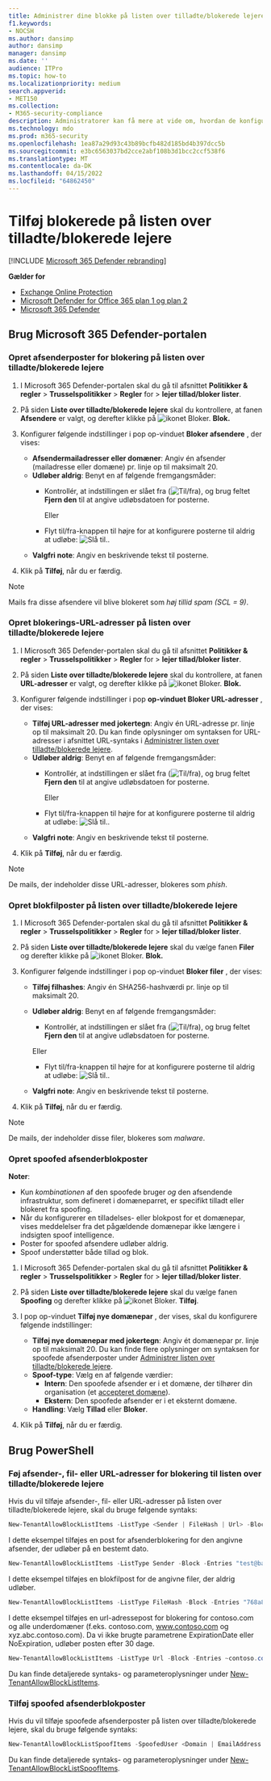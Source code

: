 ```yaml
---
title: Administrer dine blokke på listen over tilladte/blokerede lejere
f1.keywords:
- NOCSH
ms.author: dansimp
author: dansimp
manager: dansimp
ms.date: ''
audience: ITPro
ms.topic: how-to
ms.localizationpriority: medium
search.appverid:
- MET150
ms.collection:
- M365-security-compliance
description: Administratorer kan få mere at vide om, hvordan de konfigurerer blokke på listen over tilladte/blokerede lejere på sikkerhedsportalen.
ms.technology: mdo
ms.prod: m365-security
ms.openlocfilehash: 1ea87a29d93c43b89bcfb482d185bd4b397dcc5b
ms.sourcegitcommit: e3bc6563037bd2cce2abf108b3d1bcc2ccf538f6
ms.translationtype: MT
ms.contentlocale: da-DK
ms.lasthandoff: 04/15/2022
ms.locfileid: "64862450"
---
```

# <a name="add-blocks-in-the-tenant-allowblock-list"></a>Tilføj blokerede på listen over tilladte/blokerede lejere

[!INCLUDE [Microsoft 365 Defender rebranding](../includes/microsoft-defender-for-office.md)]

**Gælder for**
- [Exchange Online Protection](exchange-online-protection-overview.md)
- [Microsoft Defender for Office 365 plan 1 og plan 2](defender-for-office-365.md)
- [Microsoft 365 Defender](../defender/microsoft-365-defender.md)

## <a name="use-the-microsoft-365-defender-portal"></a>Brug Microsoft 365 Defender-portalen 

### <a name="create-block-sender-entries-in-the-tenant-allowblock-list"></a>Opret afsenderposter for blokering på listen over tilladte/blokerede lejere

1. I Microsoft 365 Defender-portalen skal du gå til afsnittet **Politikker & regler** \> **Trusselspolitikker** \> **Regler** for \> **lejer tillad/bloker lister**.

2. På siden **Liste over tilladte/blokerede lejere** skal du kontrollere, at fanen **Afsendere** er valgt, og derefter klikke på ![ikonet Bloker.](../../media/m365-cc-sc-create-icon.png) **Blok.**

3. Konfigurer følgende indstillinger i pop op-vinduet **Bloker afsendere** , der vises:
   - **Afsendermailadresser eller domæner**: Angiv én afsender (mailadresse eller domæne) pr. linje op til maksimalt 20.
   - **Udløber aldrig**: Benyt en af følgende fremgangsmåder:
     - Kontrollér, at indstillingen er slået fra (![Til/fra](../../media/scc-toggle-off.png)), og brug feltet **Fjern den** til at angive udløbsdatoen for posterne.

       Eller

     - Flyt til/fra-knappen til højre for at konfigurere posterne til aldrig at udløbe: ![Slå til.](../../media/scc-toggle-on.png).
   - **Valgfri note**: Angiv en beskrivende tekst til posterne.

4. Klik på **Tilføj**, når du er færdig.

> [!NOTE]
> Mails fra disse afsendere vil blive blokeret som *høj tillid spam (SCL = 9)*. 

### <a name="create-block-url-entries-in-the-tenant-allowblock-list"></a>Opret blokerings-URL-adresser på listen over tilladte/blokerede lejere

1. I Microsoft 365 Defender-portalen skal du gå til afsnittet **Politikker & regler** \> **Trusselspolitikker** \> **Regler** for \> **lejer tillad/bloker lister**.

2. På siden **Liste over tilladte/blokerede lejere** skal du kontrollere, at fanen **URL-adresser** er valgt, og derefter klikke på ![ikonet Bloker.](../../media/m365-cc-sc-create-icon.png) **Blok.**

3. Konfigurer følgende indstillinger i pop **op-vinduet Bloker URL-adresser** , der vises:
   - **Tilføj URL-adresser med jokertegn**: Angiv én URL-adresse pr. linje op til maksimalt 20. Du kan finde oplysninger om syntaksen for URL-adresser i afsnittet URL-syntaks i [Administrer listen over tilladte/blokerede lejere](tenant-allow-block-list.md).
   - **Udløber aldrig**: Benyt en af følgende fremgangsmåder:
     - Kontrollér, at indstillingen er slået fra (![Til/fra](../../media/scc-toggle-off.png)), og brug feltet **Fjern den** til at angive udløbsdatoen for posterne.

       Eller

     - Flyt til/fra-knappen til højre for at konfigurere posterne til aldrig at udløbe: ![Slå til.](../../media/scc-toggle-on.png).
   - **Valgfri note**: Angiv en beskrivende tekst til posterne.

4. Klik på **Tilføj**, når du er færdig.

> [!NOTE]
> De mails, der indeholder disse URL-adresser, blokeres som *phish*. 

### <a name="create-block-file-entries-in-the-tenant-allowblock-list"></a>Opret blokfilposter på listen over tilladte/blokerede lejere

1. I Microsoft 365 Defender-portalen skal du gå til afsnittet **Politikker & regler** \> **Trusselspolitikker** \> **Regler** for \> **lejer tillad/bloker lister**.

2. På siden **Liste over tilladte/blokerede lejere** skal du vælge fanen **Filer** og derefter klikke på ![ikonet Bloker.](../../media/m365-cc-sc-create-icon.png) **Blok.**

3. Konfigurer følgende indstillinger i pop op-vinduet **Bloker filer** , der vises:
   - **Tilføj filhashes**: Angiv én SHA256-hashværdi pr. linje op til maksimalt 20.
   - **Udløber aldrig**: Benyt en af følgende fremgangsmåder:
     - Kontrollér, at indstillingen er slået fra (![Til/fra](../../media/scc-toggle-off.png)), og brug feltet **Fjern den** til at angive udløbsdatoen for posterne.

     Eller

     - Flyt til/fra-knappen til højre for at konfigurere posterne til aldrig at udløbe: ![Slå til.](../../media/scc-toggle-on.png).
   - **Valgfri note**: Angiv en beskrivende tekst til posterne.

4. Klik på **Tilføj**, når du er færdig.

> [!NOTE]
> De mails, der indeholder disse filer, blokeres som *malware*. 

### <a name="create-spoofed-sender-block-entries"></a>Opret spoofed afsenderblokposter

**Noter**:

- Kun _kombinationen_ af den spoofede bruger _og_ den afsendende infrastruktur, som defineret i domæneparret, er specifikt tilladt eller blokeret fra spoofing.
- Når du konfigurerer en tilladelses- eller blokpost for et domænepar, vises meddelelser fra det pågældende domænepar ikke længere i indsigten spoof intelligence.
- Poster for spoofed afsendere udløber aldrig.
- Spoof understøtter både tillad og blok.

1. I Microsoft 365 Defender-portalen skal du gå til afsnittet **Politikker & regler** \> **Trusselspolitikker** \> **Regler** for \> **lejer tillad/bloker lister**.

2. På siden **Liste over tilladte/blokerede lejere** skal du vælge fanen **Spoofing** og derefter klikke på ![ikonet Bloker.](../../media/m365-cc-sc-create-icon.png) **Tilføj**.

3. I pop op-vinduet **Tilføj nye domænepar** , der vises, skal du konfigurere følgende indstillinger:
   - **Tilføj nye domænepar med jokertegn**: Angiv ét domænepar pr. linje op til maksimalt 20. Du kan finde flere oplysninger om syntaksen for spoofede afsenderposter under [Administrer listen over tilladte/blokerede lejere](tenant-allow-block-list.md).
   - **Spoof-type**: Vælg en af følgende værdier:
     - **Intern**: Den spoofede afsender er i et domæne, der tilhører din organisation (et [accepteret domæne](/exchange/mail-flow-best-practices/manage-accepted-domains/manage-accepted-domains)).
     - **Ekstern**: Den spoofede afsender er i et eksternt domæne.
   - **Handling**: Vælg **Tillad** eller **Bloker**.

4. Klik på **Tilføj**, når du er færdig.

## <a name="use-powershell"></a>Brug PowerShell

### <a name="add-block-sender-file-or-url-entries-to-the-tenant-allowblock-list"></a>Føj afsender-, fil- eller URL-adresser for blokering til listen over tilladte/blokerede lejere

Hvis du vil tilføje afsender-, fil- eller URL-adresser på listen over tilladte/blokerede lejere, skal du bruge følgende syntaks:

```powershell
New-TenantAllowBlockListItems -ListType <Sender | FileHash | Url> -Block -Entries "Value1","Value2",..."ValueN" <-ExpirationDate Date | -NoExpiration> [-Notes <String>]
```

I dette eksempel tilføjes en post for afsenderblokering for den angivne afsender, der udløber på en bestemt dato.

```powershell
New-TenantAllowBlockListItems -ListType Sender -Block -Entries "test@badattackerdomain.com", "test2@anotherattackerdomain.com" -ExpirationDate 8/20/2021
```

I dette eksempel tilføjes en blokfilpost for de angivne filer, der aldrig udløber.

```powershell
New-TenantAllowBlockListItems -ListType FileHash -Block -Entries "768a813668695ef2483b2bde7cf5d1b2db0423a0d3e63e498f3ab6f2eb13ea3","2c0a35409ff0873cfa28b70b8224e9aca2362241c1f0ed6f622fef8d4722fd9a" -NoExpiration
```

I dette eksempel tilføjes en url-adressepost for blokering for contoso.com og alle underdomæner (f.eks. contoso.com, www.contoso.com og xyz.abc.contoso.com). Da vi ikke brugte parametrene ExpirationDate eller NoExpiration, udløber posten efter 30 dage.

```powershell
New-TenantAllowBlockListItems -ListType Url -Block -Entries ~contoso.com
```

Du kan finde detaljerede syntaks- og parameteroplysninger under [New-TenantAllowBlockListItems](/powershell/module/exchange/new-tenantallowblocklistitems).

### <a name="add-spoofed-sender-block-entries"></a>Tilføj spoofed afsenderblokposter 

Hvis du vil tilføje spoofede afsenderposter på listen over tilladte/blokerede lejere, skal du bruge følgende syntaks:

```powershell
New-TenantAllowBlockListSpoofItems -SpoofedUser <Domain | EmailAddress | *> -SendingInfrastructure <Domain | IPAddress/24> -SpoofType <External | Internal> -Action <Allow | Block>
```

Du kan finde detaljerede syntaks- og parameteroplysninger under [New-TenantAllowBlockListSpoofItems](/powershell/module/exchange/new-tenantallowblocklistspoofitems).
